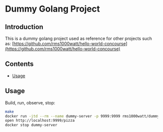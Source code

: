 # Dummy Golang Project

## Introduction

This is a dummy golang project used as reference for other projects such as: [https://github.com/rms1000watt/hello-world-concourse](https://github.com/rms1000watt/hello-world-concourse)

## Contents

- [Usage](#usage)

## Usage

Build, run, observe, stop:

```bash
make
docker run -itd --rm --name dummy-server -p 9999:9999 rms1000watt/dummy-server:latest
open http://localhost:9999/pizza
docker stop dummy-server
```
